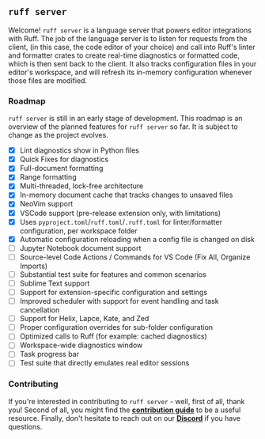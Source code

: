 ## `ruff server`

Welcome! `ruff server` is a language server that powers editor integrations with Ruff. The job of the language server is to
listen for requests from the client, (in this case, the code editor of your choice) and call into Ruff's linter and formatter
crates to create real-time diagnostics or formatted code, which is then sent back to the client. It also tracks configuration
files in your editor's workspace, and will refresh its in-memory configuration whenever those files are modified.

### Roadmap

`ruff server` is still in an early stage of development. This roadmap is an overview of the planned features for `ruff server` so far.
It is subject to change as the project evolves.

- [x] Lint diagnostics show in Python files
- [x] Quick Fixes for diagnostics
- [x] Full-document formatting
- [x] Range formatting
- [x] Multi-threaded, lock-free architecture
- [x] In-memory document cache that tracks changes to unsaved files
- [x] NeoVim support
- [x] VSCode support (pre-release extension only, with limitations)
- [x] Uses `pyproject.toml`/`ruff.toml`/`.ruff.toml` for linter/formatter configuration, per workspace folder
- [x] Automatic configuration reloading when a config file is changed on disk
- [ ] Jupyter Notebook document support
- [ ] Source-level Code Actions / Commands for VS Code (Fix All, Organize Imports)
- [ ] Substantial test suite for features and common scenarios
- [ ] Sublime Text support
- [ ] Support for extension-specific configuration and settings
- [ ] Improved scheduler with support for event handling and task cancellation
- [ ] Support for Helix, Lapce, Kate, and Zed
- [ ] Proper configuration overrides for sub-folder configuration
- [ ] Optimized calls to Ruff (for example: cached diagnostics)
- [ ] Workspace-wide diagnostics window
- [ ] Task progress bar
- [ ] Test suite that directly emulates real editor sessions

### Contributing

If you're interested in contributing to `ruff server` - well, first of all, thank you! Second of all, you might find the [**contribution guide**](CONTRIBUTING.md) to be a useful resource. Finally, don't hesitate to reach out on our [**Discord**](https://discord.com/invite/astral-sh) if you have questions.
